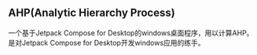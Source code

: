 ## AHP(Analytic Hierarchy Process)
一个基于Jetpack Compose for Desktop的windows桌面程序，用以计算AHP。 是对Jetpack Compose for Desktop开发windows应用的练手。